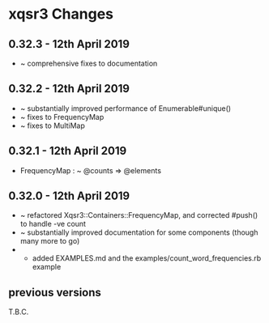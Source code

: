 # **xqsr3** Changes

## 0.32.3 - 12th April 2019

* ~ comprehensive fixes to documentation

## 0.32.2 - 12th April 2019

* ~ substantially improved performance of Enumerable#unique()
* ~ fixes to FrequencyMap
* ~ fixes to MultiMap

## 0.32.1 - 12th April 2019

* FrequencyMap : ~ @counts => @elements

## 0.32.0 - 12th April 2019

* ~ refactored Xqsr3::Containers::FrequencyMap, and corrected #push() to handle -ve count
* ~ substantially improved documentation for some components (though many more to go)
* + added EXAMPLES.md and the examples/count_word_frequencies.rb example


## previous versions

T.B.C.


